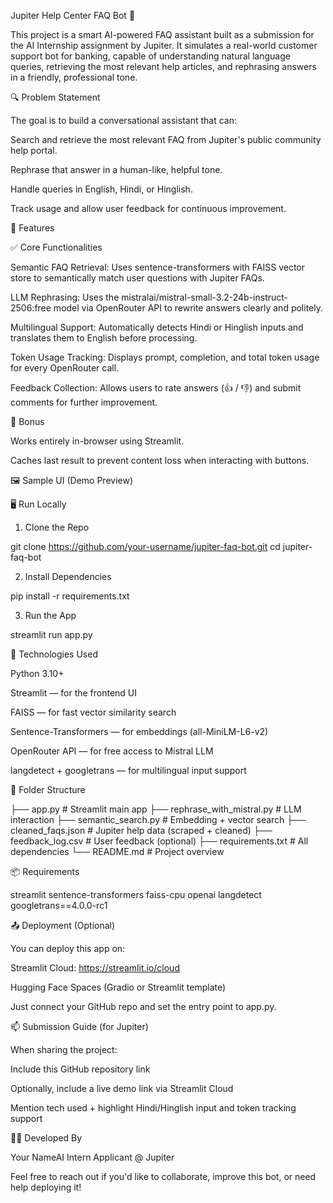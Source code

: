 Jupiter Help Center FAQ Bot 🤖

This project is a smart AI-powered FAQ assistant built as a submission for the AI Internship assignment by Jupiter. It simulates a real-world customer support bot for banking, capable of understanding natural language queries, retrieving the most relevant help articles, and rephrasing answers in a friendly, professional tone.

🔍 Problem Statement

The goal is to build a conversational assistant that can:

Search and retrieve the most relevant FAQ from Jupiter's public community help portal.

Rephrase that answer in a human-like, helpful tone.

Handle queries in English, Hindi, or Hinglish.

Track usage and allow user feedback for continuous improvement.

🚀 Features

✅ Core Functionalities

Semantic FAQ Retrieval: Uses sentence-transformers with FAISS vector store to semantically match user questions with Jupiter FAQs.

LLM Rephrasing: Uses the mistralai/mistral-small-3.2-24b-instruct-2506:free model via OpenRouter API to rewrite answers clearly and politely.

Multilingual Support: Automatically detects Hindi or Hinglish inputs and translates them to English before processing.

Token Usage Tracking: Displays prompt, completion, and total token usage for every OpenRouter call.

Feedback Collection: Allows users to rate answers (👍 / 👎) and submit comments for further improvement.

🎁 Bonus

Works entirely in-browser using Streamlit.

Caches last result to prevent content loss when interacting with buttons.

🖼️ Sample UI (Demo Preview)



🖥️ Run Locally

1. Clone the Repo

git clone https://github.com/your-username/jupiter-faq-bot.git
cd jupiter-faq-bot

2. Install Dependencies

pip install -r requirements.txt

3. Run the App

streamlit run app.py

🧠 Technologies Used

Python 3.10+

Streamlit — for the frontend UI

FAISS — for fast vector similarity search

Sentence-Transformers — for embeddings (all-MiniLM-L6-v2)

OpenRouter API — for free access to Mistral LLM

langdetect + googletrans — for multilingual input support

📁 Folder Structure

├── app.py                      # Streamlit main app
├── rephrase_with_mistral.py   # LLM interaction
├── semantic_search.py         # Embedding + vector search
├── cleaned_faqs.json          # Jupiter help data (scraped + cleaned)
├── feedback_log.csv           # User feedback (optional)
├── requirements.txt           # All dependencies
└── README.md                  # Project overview

📦 Requirements

streamlit
sentence-transformers
faiss-cpu
openai
langdetect
googletrans==4.0.0-rc1

📤 Deployment (Optional)

You can deploy this app on:

Streamlit Cloud: https://streamlit.io/cloud

Hugging Face Spaces (Gradio or Streamlit template)

Just connect your GitHub repo and set the entry point to app.py.

📫 Submission Guide (for Jupiter)

When sharing the project:

Include this GitHub repository link

Optionally, include a live demo link via Streamlit Cloud

Mention tech used + highlight Hindi/Hinglish input and token tracking support

👨‍💻 Developed By

Your NameAI Intern Applicant @ Jupiter

Feel free to reach out if you'd like to collaborate, improve this bot, or need help deploying it!
